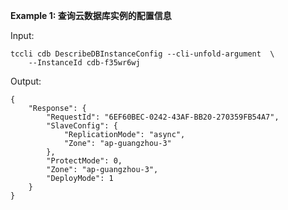**Example 1: 查询云数据库实例的配置信息**



Input: 

```
tccli cdb DescribeDBInstanceConfig --cli-unfold-argument  \
    --InstanceId cdb-f35wr6wj
```

Output: 
```
{
    "Response": {
        "RequestId": "6EF60BEC-0242-43AF-BB20-270359FB54A7",
        "SlaveConfig": {
            "ReplicationMode": "async",
            "Zone": "ap-guangzhou-3"
        },
        "ProtectMode": 0,
        "Zone": "ap-guangzhou-3",
        "DeployMode": 1
    }
}
```

